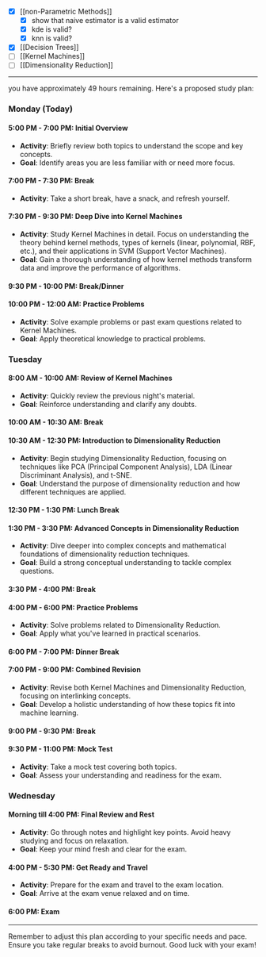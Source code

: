 - [x] [[non-Parametric Methods]]
	- [x] show that naive estimator is a valid estimator
	- [x] kde is valid?
	- [x] knn is valid?
- [x] [[Decision Trees]]
- [ ] [[Kernel Machines]]
- [ ] [[Dimensionality Reduction]]
---------
 you have approximately 49 hours remaining. Here's a proposed study plan:

### Monday (Today)

#### 5:00 PM - 7:00 PM: Initial Overview
- **Activity**: Briefly review both topics to understand the scope and key concepts.
- **Goal**: Identify areas you are less familiar with or need more focus.

#### 7:00 PM - 7:30 PM: Break
- **Activity**: Take a short break, have a snack, and refresh yourself.

#### 7:30 PM - 9:30 PM: Deep Dive into Kernel Machines
- **Activity**: Study Kernel Machines in detail. Focus on understanding the theory behind kernel methods, types of kernels (linear, polynomial, RBF, etc.), and their applications in SVM (Support Vector Machines).
- **Goal**: Gain a thorough understanding of how kernel methods transform data and improve the performance of algorithms.

#### 9:30 PM - 10:00 PM: Break/Dinner

#### 10:00 PM - 12:00 AM: Practice Problems
- **Activity**: Solve example problems or past exam questions related to Kernel Machines.
- **Goal**: Apply theoretical knowledge to practical problems.

### Tuesday

#### 8:00 AM - 10:00 AM: Review of Kernel Machines
- **Activity**: Quickly review the previous night's material.
- **Goal**: Reinforce understanding and clarify any doubts.

#### 10:00 AM - 10:30 AM: Break

#### 10:30 AM - 12:30 PM: Introduction to Dimensionality Reduction
- **Activity**: Begin studying Dimensionality Reduction, focusing on techniques like PCA (Principal Component Analysis), LDA (Linear Discriminant Analysis), and t-SNE.
- **Goal**: Understand the purpose of dimensionality reduction and how different techniques are applied.

#### 12:30 PM - 1:30 PM: Lunch Break

#### 1:30 PM - 3:30 PM: Advanced Concepts in Dimensionality Reduction
- **Activity**: Dive deeper into complex concepts and mathematical foundations of dimensionality reduction techniques.
- **Goal**: Build a strong conceptual understanding to tackle complex questions.

#### 3:30 PM - 4:00 PM: Break

#### 4:00 PM - 6:00 PM: Practice Problems
- **Activity**: Solve problems related to Dimensionality Reduction.
- **Goal**: Apply what you've learned in practical scenarios.

#### 6:00 PM - 7:00 PM: Dinner Break

#### 7:00 PM - 9:00 PM: Combined Revision
- **Activity**: Revise both Kernel Machines and Dimensionality Reduction, focusing on interlinking concepts.
- **Goal**: Develop a holistic understanding of how these topics fit into machine learning.

#### 9:00 PM - 9:30 PM: Break

#### 9:30 PM - 11:00 PM: Mock Test
- **Activity**: Take a mock test covering both topics.
- **Goal**: Assess your understanding and readiness for the exam.

### Wednesday

#### Morning till 4:00 PM: Final Review and Rest
- **Activity**: Go through notes and highlight key points. Avoid heavy studying and focus on relaxation.
- **Goal**: Keep your mind fresh and clear for the exam.

#### 4:00 PM - 5:30 PM: Get Ready and Travel
- **Activity**: Prepare for the exam and travel to the exam location.
- **Goal**: Arrive at the exam venue relaxed and on time.

#### 6:00 PM: Exam

---

Remember to adjust this plan according to your specific needs and pace. Ensure you take regular breaks to avoid burnout. Good luck with your exam!